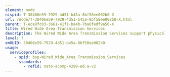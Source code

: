 ```yaml
---
element: node
nispid: T-30406e59-7929-4d51-b45a-8bf58ee002b0-X
url: /node/T-30406e59-7929-4d51-b45a-8bf58ee002b0-X.html
parent: T-ece8fc03-3661-41f1-ba4b-7ba8fedf9a56-X
title: Wired Wide Area Transmission Services
description: The Wired Wide Area Transmission Services support physical transfer of data, point-to-point or point-to multipoint, using high capacity wired transmission medium over long distances. Examples of transmission media are copper leased lines and optical fibre. The capabilities of these services are defined by the characteristics of the transmission media, which enables wavelength-based multiplexing and switching, seamless transport of ATM, Ethernet, etc. Examples of Wired Wide Area Transmission Services, associated with the supporting technology employed, are Dense Wavelength Division Multiplexing (DWDM), Synchronous Optical Networking (SONET), Synchronous Digital Hierarchy (SDH), and Plesiochronous Digital Hierarchy (PDH).
level: 7
emUUID: 30406e59-7929-4d51-b45a-8bf58ee002b0
usage:
  serviceprofiles:
    - spid: bsp-Wired_Wide_Area_Transmission_Services
      standards:
        - refid: nato-acomp-4290-ed.a-v2
---
```

